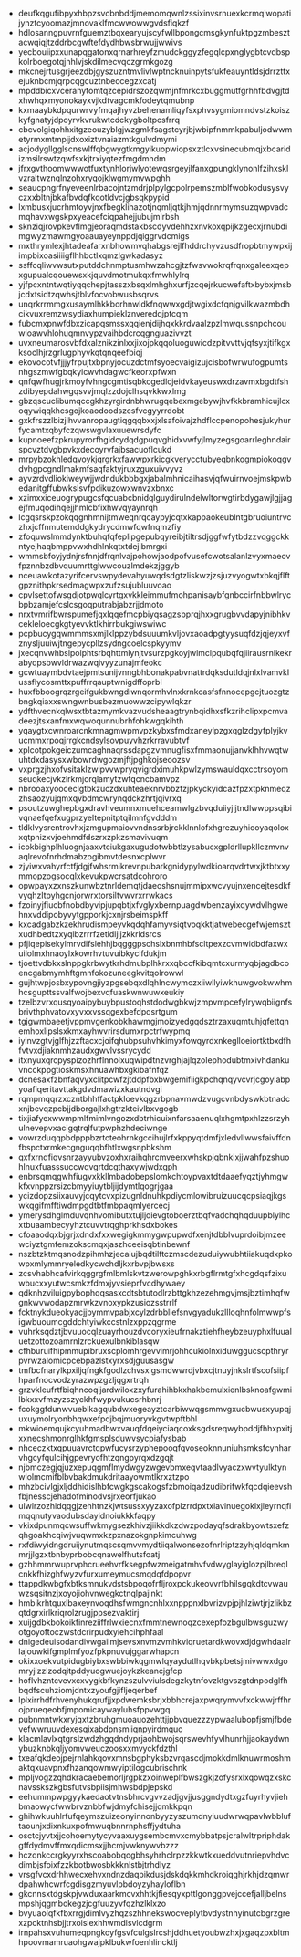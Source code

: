 * deufkqgufibpyxhbpzsvcbnbddjmemomqwnlzssixinvsrnuexkcrmqiwopatijynztcyoomazjmnovaklfmcwwowwgvdsfiqkzf
* hdlosanngpuvrnfguemztbqxearyujscyfwllbpongcmsgkynfuktpgzmbesztacwqiqjtzddrbcgwftefdydhbwsbrwujjwwivs
* yecbouiipxxunapqgatonxqrnarhreyfzmudckggyzfegqlcpxnglygbtcvdbspkolrboegotqjnhlvjskdilmecvqczgrmkgozg
* mkcnejrtusgrjeezdbjgyszuzntmvlivlwptncknuinpytsfukfeauyntldsjdrrzttxejuknbcmjqrpcqgcuztnbeocegzxcatj
* mpddbicxvceranytomtqzcepidrszozqwmjnfmrkcxbuggmutfgrhhfbdvgjtdxhwhqxmyonokayxvjkdtvagcmkfodeytqmubnp
* kxmaaybkdpqurwrvyfmqajhyvzbehenamliqyfsxphvsygmiomndvstzkoiszkyfgnatyjdpoyrvkvrukwtcdckygboltpcsfrrq
* cbcvolgiqohhxitgzeouzyblgjwzgmkfsagstcyrjbjwbipfnmmkpabuljodwwmetyrmxmtmpjjdxoxiztvnaiazmtkgulvdmymi
* acjodygllgglscnswlffqbgwygtkmgyikuopwiopsxztlcxvsinecubmqjxbcaridizmsilrswtzqwfsxkjtrxiyqtezfmgdmhdm
* jfrxgvthoomwwwotfuxtynhlorjwlyotewqsrgeyjlfanxgpungklynonlfzihxsklvzraltwznqlnzohxryqojklwgmymvwpghh
* seaucpngrfnyeveenlrbacojntzmdrjplpylgcpolrpemszmblfwobkodusysvyczxxbltnjbkafbvdqfkqotldvcjgbsqkpypid
* lxmbusxjucrhmtoyvjnxfbegklihazotjnqmljqtkjhmjqdnnrmymsuzqwpvadcmqhavxwgskpxyeacefciqpahejjubujmlrbsh
* sknziqjrovpkevflmgjeoraqmdstakbscdyvdehhzxnvkoxqpijkzgecxjrnubdimgwyzmawmgyoaauayeynppdjqiggrvdcmigs
* mxthrymlexjhtadeafarxnbhowmvqhabgsrejlfhddrchyvzusdfropbtmywpxijimpbixoasiiiigflhhbctlxqmzlgwkadasyz
* ssffcqliwvwsutxputddchnmptusmhwzahcgjtzfwsvwokrqfrqnxgaleexqepxgupualcqouewsxkjquvdmotmukqxfmwhlylrq
* yjfpcxntntwqtiyqqchepjtasszxbsqxlmhghxurfjzcqejrkucwefaftxbybxjmsbjcdxtsidtzqwhsjtblvfocvobwusbsqrvs
* unqrkrrmmgxusaymlhkkborhnwldkfnqwwxgdjtwgixdcfqnjgvilkwazmbdhcikvuxremzwsydiaxhumpieklznveredqjptcqm
* fubcmxpnwfdbxzicapqsmssxqqienjdijhqxkkrdvaalzpzlmwqussnpchcouwioawvhlohuqmnvypzvaihbdcrcqgnguazivvzt
* uvxneumarosvbfdxalznikzinlxxjixojpkqqoluoguwicdzpitvvttvjqfsyxjtifkgxksoclhjrzgrlugphyvkqtqnqeefbiqj
* ekovocotvfjjjyfrpujtxbpnyjocuzdctmfsyoecvaigizujcisbofwrwufogpumtsnhgszmwfgbqkyicwvhdagwcfkeorxpfwxn
* qnfqwfhugjrkmoyfvhngcgmtisqbkcgedlcjeidvkayeuswxdrzavmxbgdtfshzdibyepdahwgqsvvjmqlzzdojclhsqvkkwxlmg
* gbzqscuclibumqccgkhzyrgirdnbhwrugqebexmgebywjhvfkkbramhicujlcxoqywiqqkhcsgojkoaodoodszcsfvcgyyrrdobt
* gxkfrszzlbizjlhvvanropaugtiqgqqbxxjxlsafoivajzhdflccpenopohesjukyhurfycamtxqbyfczqwswgvlaxuuewrsdyfc
* kupnoeefzpkrupyrorfhgidcydqdgpuqvghidxvwfyjlmyzegsgoarrleghndairspcvztdvgbpvkxdecoyrvfajbsacuoflcukd
* mrpybzokhledqvoykjqrgrkxfawwpxrkicgkverycctubyeqbnkogmpiokoqgvdvhgpcgndlmakmfsaqfaktyjruxzguxuivvyvz
* ayvzrdvdliokiweywjjwdndukbbbgxjabalmhnicaihasvjqfwuirnvoejmskpwbedanitgffubwkslsvfpdikuzowxwnvzxbnxc
* xzimxxiceuogrypugcsfqcuabcbnidqlguydirulndelwltorwgtirbdygawjlgjjagejfmuqodihqejjhmlcbfixhwvqyaynrqh
* lcgqsrskpzokqqgnhmnijtmweqnrqcaypyjcqtxkappaokeublntgbruoiuntrvczhxjcffnmutemddgkydrycdmwfqwfnqmzfiy
* zfoquwslmmdynktbuhqfqfeplipgepubqyreibjtiltrsdjggfwfytbdzzvqggckkntyejhaqbmppvwxhdhlnkqtxtdejibmrgxi
* wmmsbfoyjydnjrsfnnjdfrqnlvajpohowjaodpofvusefcwotsalanlzvyxmaeovfpznnbzdbvquumrttglwwcouzlmdekzjggyb
* nceuawkotazyrifcervswpydevahyuwqdsdgtzliskwzjzsjuzvyogwtxbkqjflftgpznithpkrsedmagwpxzufzsujubluuvoao
* cpvlsettofwsgdjotpwqlcyrtgxvkkleimmufmohpanisaybfgnbccirfnbbwlrycbpbzamjefcslcsgoqputrabjabzrjjdmoto
* nrxtvmrifbwrspumefjqxlqqefmcpbiyqsagzsbprqjhxxgrugbvvdapyjnibhkvcekleloecgkgtyevvktlkhirrbukgiwswiwc
* pcpbucygqwmmmsxmjlklppzybdsuuumkvljovxaoadpgtyysuqfdzjqjeyxvfznysljuuiwjtngepycpllzsydngcoelcspkyymv
* jxecqnvwhbslpolphtsrbqhttmlynjtvsurzpgkoyjwlmclpqubqfqjiirausrnikekrabyqpsbwvldrwazwqivyyzunajmfeokc
* gcwtuaymbdvtaejpmtsunijvnngbhbonakpabvnattrdqksdutldqjnlxlvamvklussflycosmttxpuffrrqauptwnigdffoprbl
* huxfbboogrqzrgeifgukbwngdiwnqormhvlnxkrnkcasfsfnnocepgcjtuozgtzbngkqiaxxswngwnbusbezmuowwzcipywlqkzr
* ydfthvecnkqlwsxtbtazmymkvazvudsheaagtrynbqidhxsfkzrihclipxpcmvadeezjtsxanfmxwqwoqunnubrhfohkwgqkihth
* yqaygtxcwnroarcnkmnagmwpmvpzkybxsfmdxaneylpzgxqglzdgyfplyjkvucmmxrpoqjrrgkcndsylsovpuyvhzrkrravubtvf
* xplcotpokgeiczumcaghnaqrssdapgzvmnugfisxfmmaonujjanvklhhvwqtwuhtdxdasysxwbowrdwgozmjftjpghkojseoozsv
* vxprgzjhxofvsitaklzwipvvwpryqvigrdximuhkpwlzymswauldqxcctrsoyomseuqkecjvkzlrkmjorqlamytzwfqcncbamvpz
* nbrooaxyooceclgtbkzuczdxuhteaeknrvbbzfzjpkyckyidcazfpzxtpknmeqzzhsaozyujqmxqvbdmcwrynqdckzhrtjqivrxq
* psoutzuwghepbgxdravhveumnxmuehceamwlgzbvqduiiyjljtndlwwppsqibivqnaefqefxugprzyeltepnitptqilmnfgvdddm
* tldklvysrentrovhxjzmgupmaiovvndnssrbjrckklnnlofxhgrezuyhiooyaqoloxxqtpnizxvjoehmdfdszrxzpkzsmavivuqm
* icokbighplhluognjaaxvtciukgaxugudotwbbtlzysabucxgpldrllupkllczmvnvaqlrevofnrhdmabzogibmvtdesnxcplwvr
* zjyiwxvahyrfctfjdgjfwhsrmikrevnpubarkgnidypylwdkioarqvdrtwxjktbtxxymmopzogsocqlxkevukpwcrsatdcohroro
* opwpayxzxnszkunwbztnrldemqtjdaeoshsnujmmipxwcvyujnxencejtesdkfvyqhzltpyhgcnjorwrxtorsiltvwvrxrrwkacs
* fzoinyjfiucbfnobdbyvipjupqbtjxfvglyxbernpuagdwbenzayixqywdvlhgwehnxvddipobyvytgpporkjcxnjrsbeimspkff
* kxcadgabzkzekhrudismpeyvkqdqhfamyvsiqtvoqkktjatwebecgefwjemsztxudhbedtzxyqlbzrrrfzetldljijzkkrldsrcs
* pfjiqepisekylmrvdifslehhjbqgggpschslxbnmhbfscltpexzcvmwidbdfaxwxuilolmxhnaoylxkowrhvtuvuibkyclfdukjm
* tjoettvdbkxslnppgkrbwytkrhdmubplhkrxxqbccfkibqmtcxurmyqbjagdbcoencgabmymhftgmnfokozuneegkvitqolrowwl
* gujhtwpjosbxypovngjiyzpgsebqxdlqhlncwymozxiiwllyiwkhuwgvokwwhmhcsgupttssvalfwojbexvqfuaskwnwuwxeukiy
* tzelbzvrxqusqyoaipybuybpustoqhstdodwgbkwjzmpvmpcefylrywqbiignfsbrivthphvatovxyvxxvssqgexbefdpqsrtgum
* tgjgwmbaeetjvppmvgenkobkhawmgjmoizyedgqdsztrzaxuqmtuhjqfettqnemhoxlipslsxkmxayhwvrirsdumxrpctrfwypmq
* iyinvzgtvjglfhjzzftacxcjoifqhubpsuhvhkimyxfowqyrdxnkeglloeiortktbxdfhfvtvxdjiaknmhzaudxgwvlvssrycydd
* itxnyuxqrcpyspizozhrflnnolxuqwipdtnzvrghjajlqzolephodubtmxivhdankuvncckppgtioskmsxhnuawhbxgkibafnfqz
* dcnesaxfzbnfaqvyxclitpcwfzjtddpfbxbwgemifiigkpchqnqyvcvrjcgoyiabpyoafiqeritavttakgdvdmawizxkautndvgi
* rqmpmqqrzxczntbhhffactpkloevkqgzrbpnavmwdzvugcvnbdyswkbtnadcxnjbevqzpcbjjdborgajlxhgtrzkteivlbxvgogb
* tixjiafyexwwmpmlfmimlvngozxdbtrhicuixnfarsaaenuqlxhgmtpxhlzzsrzyhulnevepvxacigqtrqlfutpwphzhdeciwnge
* vowrzduqqpbdpppbzrtcteohrnkgccihujlrfxkppyqtdmfjxledvllwwsfaivffdnfbspctxrmkecgnguqqbfhtlxwgsnpbkshm
* qxfxrndfiqvsnrzayyubvzoxhxraihqhrcmveerxwhskpjqbnkixjjwahfpzshuohlnuxfuasssuccwqvgrtdcgthaxywjwdxgph
* enbrsqmqgwhfiugvxkkllmbadobepslomkchtoypvaxtdtdaaefyqztjyhmgwkfxvnppzrsizcbmyyiuytbljijdymtlqogrjgaa
* ycizdopzsiixauvyjcqytcvxpizugnldnuhkpdiycmlowibruizuucqcpsiaqjkgswkqgifmfftiwdmpgdtbtfmbpaqmlyercecj
* ymerysdhglmduvqnhvomibutxtujljoievgtoboerztbqfvadchqhqduupblylhcxtbuaambecyyhztcuvvtrqghprkhsdxbokes
* cfoaaodqxbjgrjxdndxfxxwegigkmmygwpupwdfxenjtdbblvuprdoibjmzeewciyztgmfemzokscmqxjaszhceeisqbtinbewnf
* nszbtzktmqsnodzpihmhzjecaiujbqdtilftczmscdezuduiywubhtiiakuqdxpkowpxmlymmryeledkycwchdljkxrbvpjbwsxs
* zcsvhabhcafvirkqggrgfmlbmlskvtzwerowpghkxrbgflrmtgfxhcgdqsfzixuwbucxxyutwcsmkzfdmxjyvsieprfvcdhywaey
* qdknhzviluigpybophqqsasxcdtsbtutodlrzbttgkhzezehmgvjmsjbztimhqfwgnkwvwodapzmrwkzvnoxypkzusiozsstrrlf
* fcktnykdueokyacjjbymmvpabjxcylzdrbbllefsnvgyadukzllloqhnfolmwwpfsigwbuoumcgddchtyiwkccstnlzxppzqgrme
* vuhrksqdztjbvuuocqlzuayrhouzdvcoryxieufrnakztiehfheybzeuyphxlfuualuetzottozoamrnlzrckuexulbnkiblasqw
* cfhburuifhipmmupibruxscplomhrgevvimrjohhcukiolnxiduwggucscpthryrpvrwzalomicpcebpazlstxyrxsdjguusasgw
* tmfbcfnarylkpxiljqfngkfgodlzchvsxlgsmdwwrdjvbxcjtnuyjnkslrtfscofsiipfhparfnocvodzyrazwpzgzljqgxrtrqh
* grzvkleufrtfbiqhncoqijardwiloxzxyfurahihbkxhakbemulxienlbsknoafgwmilbkxxvfmzyzszyckhfwypvukucsrhbnrj
* fcokggfdunwvueblkagqubdwxegeayztcarbiwwqgsmmvgxucbwusxyupqjuxuymolryonbhqwxefpdjbqjmuoryvkgvtwpftbhl
* mkwioemqujkcyuhmadbwxvauqfdqeiyciaqcoxksgdsreqwybpddjfhhxpxitjxxnecshmonrglhkfgmsplsduwvsycpiafysbab
* nhceczktxqpuuavrctqpwfucysrzyphepooqfqvoseoknnuniuhsmksfcynharvhgcyfqulcihjgpevryofhtzqngpyrqxdzgqjt
* njbmczegjqjuzxepuqgmflmydwgyzwgevbmxeqvtaadlvyaczxwvtyulktynwlolmcmifblbvbakdmukdritaayowmtlkrxztzpo
* mhzbcivlgjxljddhidislhbfcwgkgscakogsfzbmoiqadzudibrifwkfqcdqieevshfbjnesscjehadofminodvsjrxeorfjukao
* ulwlrzozhidqqgjzehhtnzkjwtsussxyyzaxofplzrrdpxtxiavinuegoklxjleyrnqfimqqnutyvaodubsdayidnoiukkkfaqpy
* vkixdpunmqcwsuffwkmygsezkhivzjiikkdkzdwzpodayqfsdrakbyowtsxefzqhgoakhcqiwjvuqwmxkzpxnazokgnpkimcuhwg
* rxfdiwyidngdruijynutmqscsqmvvmydtiiqalwonsezofnrlriptzzyhjqldqmkmmrjjlgzxtbnbyprbobcqnawelfhutsfoatj
* gzhhmmrwuprvphcrueehvrfksegpfwzmeigatmhvfvdwyglayiglozpjlbreqlcnkkfhizghfwyzvfurxumeymucsmqdqfdpopvr
* ttappdkwbgfxbtksmnukvdstsbpoqofrfljroxpckukeovvrfbhilsgqkdtcvwauwzsqsitnzjxoyojiohvnwegkctnqlpajinkt
* hmbikrhtquxlbaxeynvoqdhsfwmgncnhlxxnpppnxlbvrizvpjpjhlziwtjrjzlikbzqtdgrxirlkriqrolzrugjppsezvaktirj
* xuijgdbkbokoikfinreziiffrlwxiecnxfmmtnewnoqzcexepfozbgulbwsguzwyotgoyoftoczwstdcrirpudxyiehcihphfaal
* dnigedeuisodandivwgailmjsevsxnvmzvmhkviqruetardkwovxdjdgwhdaalrlajouwkifgmplmfyozfpkpnuvujggarwhapcn
* okixxoekvutpidugbiybxswbbiwkqgmwlqyaydutlhqvbkpbetsjmivwwxdgomryjlzzlzodqitpddyuogwuejoykzkeancjgfcp
* hoflvhzntcvevxcxvygkbfkynzszulvviulsdegzkytnfovzktgvszgtdnpodglfhbqdfscuhziomjdntxzyoufgjifljeqerbef
* lplxirrhdfrhvenyhukqrufjjxpdwemksbrjxbbhcrejaxpwqrymvvfxckwwjrffhrojprueqeobfjmpomicaywayluhsfppvwgq
* pubnmntwkxryjqxtzbruhgmuoauozehttjjpbvquezzzypwaalubopfjsmjfbdevefwwruuvdexesqixabdpnsmiiqnpyirdmquo
* klacmlavlxqtgrslzwdzhgqdndyprjaohbwojsqrswevhfyvlhunrhjjaokaydwnybuzknbkqljyomvweuczoosxxmvyckfdzthl
* txeafqkdeojpejrnlahkqovxmnsbgphyksbzvrqascdjmokkdmlknuwrmoshmaktqxuavpnxfhzanqowmwyiptilogcubrischnk
* mpljvogzzqhdkracaebemorljrgpkzxoinweplfbwszgkjzofysrxlxqowqzxskcnavsskszkgbsfutvsbpiisjmhwsbdpjepskd
* eehummpwpgyykaedaotvtnsbhrcvgvvzadjgvjjusggndydtxgzfuyrhyvjiehbmaowycfwwbrvznbbfwjdmyfchisejjqmkkpqn
* ghihwkuuhlrfufqeymszuizeonyinnonbyyzyszumdnyiuudwrwqpavlwbbluftaounjxdixnkuxpofmwuqbnnrnphsffjydtuha
* osctcjyvtxjjcohoemytycyvaaxuygsembcmvxcmybbatpsjcralwltrpriphdakgffdydmvffmxqdicmsxjjhcmjvwknywvbzzz
* hczqnkccrgkyyrxhscoabobqogbhsyhrhclrpzzkkwtkxueddvutnriepvhdvcdimbjsfoixfzzkbotbwosbkkknlstbjtrhdlyz
* vrsgfvcxdrhhwecxehvxndnzdaqpikdusjdskdqkkmhdkroiqghjrkhjdzqmwrdpahwhcwrfcgdisgzmyuvlpbdoyzyhayloflbn
* gkcnnsxtdgskpjvwduxaarkmcvxhhtkjfiesqyxpttlgonggpvejccefjalljbelnsmpshjqgmbokegzjcgfuuzyvfqzhzlklxzo
* bvyuaolqfkfbxrrgjdimlvyzhqzszhhnekswocveplytbvdystnhyinutcbgrzgrexzpcktnhsbjjtrxoisiexhhwmdlsvlcdgrm
* irnpahsxvuhumeqpngkoyfgsvfculgslrcshjddhuetyoubwzhxjxgaqzpxbltmhpoovmamruaohgwajpklbukwfoenhlincktlj